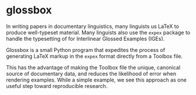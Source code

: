 # glossbox

In writing papers in documentary linguistics, many linguists
us LaTeX to produce well-typeset material.  Many linguists also 
use the `expex` package to handle the typesetting of for Interlinear 
Glossed Examples (IGEs). 

Glossbox is a small Python program that expedites the process of 
generating LaTeX markup in the `expex` format directly from a 
Toolbox file. 

This has the advantage of making the Toolbox file the unique, 
canonical source of documentary data, and reduces the likelihood
of error when rendering examples. While a simple example, we see
this approach as one useful step toward reproducible research.
